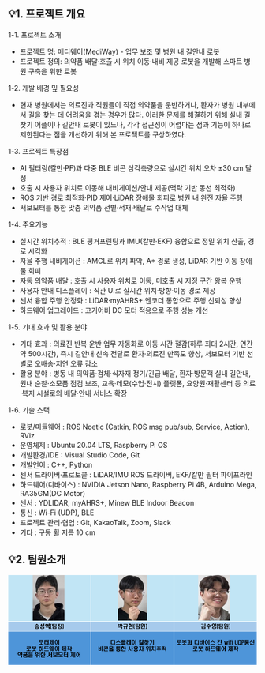 ## 💡1. 프로젝트 개요
1-1. 프로젝트 소개
- 프로젝트 명: 메디웨이(MediWay) - 업무 보조 및 병원 내 길안내 로봇
- 프로젝트 정의: 의약품 배달·호출 시 위치 이동·내비 제공 로봇을 개발해 스마트 병원 구축을 위한 로봇

1-2. 개발 배경 밒 필요성
- 현재 병원에서는 의료진과 직원들이 직접 의약품을 운반하거나, 환자가 병원 내부에서 길을 찾는 데 어려움을
  겪는 경우가 많다. 이러한 문제를 해결하기 위해 실내 길찾기 어플이나 길안내 로봇이 있느나, 각각 접근성이
  어렵다는 점과 기능이 하나로 제한된다는 점을 개선하기 위해 본 프로젝트를 구상하였다.

1-3. 프로젝트 특장점
- AI 필터링(칼만·PF)과 다중 BLE 비콘 삼각측량으로 실시간 위치 오차 ±30 cm 달성
- 호출 시 사용자 위치로 이동해 내비게이션/안내 제공(맥락 기반 동선 최적화)
- ROS 기반 경로 최적화·PID 제어·LiDAR 장애물 회피로 병원 내 완전 자율 주행
- 서보모터를 통한 맞춤 의약품 선별·적재·배달로 수작업 대체

1-4. 주요기능
- 실시간 위치추적 : BLE 핑거프린팅과 IMU(칼만·EKF) 융합으로 정밀 위치 산출, 경로 시각화
- 자율 주행 내비게이션 : AMCL로 위치 파악, A* 경로 생성, LiDAR 기반 이동 장애물 회피
- 자동 의약품 배달 : 호출 시 사용자 위치로 이동, 미호출 시 지정 구간 왕복 운행
- 사용자 안내 디스플레이 : 직관 UI로 실시간 위치·방향·이동 경로 제공
- 센서 융합 주행 안정화 : LiDAR·myAHRS+·엔코더 통합으로 주행 신뢰성 향상
- 하드웨어 업그레이드 : 고기어비 DC 모터 적용으로 주행 성능 개선

1-5. 기대 효과 및 활용 분야
- 기대 효과 : 의료진 반복 운반 업무 자동화로 이동 시간 절감(하루 최대 2시간, 연간 약 500시간),
  즉시 길안내·신속 전달로 환자·의료진 만족도 향상, 서보모터 기반 선별로 오배송·지연 오류 감소
- 활용 분야 : 병동 내 의약품·검체·식자재 정기/긴급 배달, 환자·방문객 실내 길안내, 원내 순찰·소모품
  점검 보조, 교육·데모(수업·전시) 플랫폼, 요양원·재활센터 등 의료·복지 시설로의 배달·안내 서비스 확장

1-6. 기술 스택
- 로봇/미들웨어 : ROS Noetic (Catkin, ROS msg pub/sub, Service, Action), RViz
- 운영체제 : Ubuntu 20.04 LTS, Raspberry Pi OS
- 개발환경/IDE : Visual Studio Code, Git
- 개발언어 : C++, Python
- 센서 드라이버·프로토콜 : LiDAR/IMU ROS 드라이버, EKF/칼만 필터 파이프라인
- 하드웨어(디바이스) : NVIDIA Jetson Nano, Raspberry Pi 4B, Arduino Mega, RA35GM(DC Motor)
- 센서 : YDLIDAR, myAHRS+, Minew BLE Indoor Beacon
- 통신 : Wi-Fi (UDP), BLE
- 프로젝트 관리·협업 : Git, KakaoTalk, Zoom, Slack
- 기타 : 구동 휠 지름 10 cm

## 💡2. 팀원소개
![개발자 소개](https://github.com/thdtjdgur/25_HC203/blob/main/%EC%97%AD%ED%95%A0%EB%B6%84%EB%8B%B4.png)
